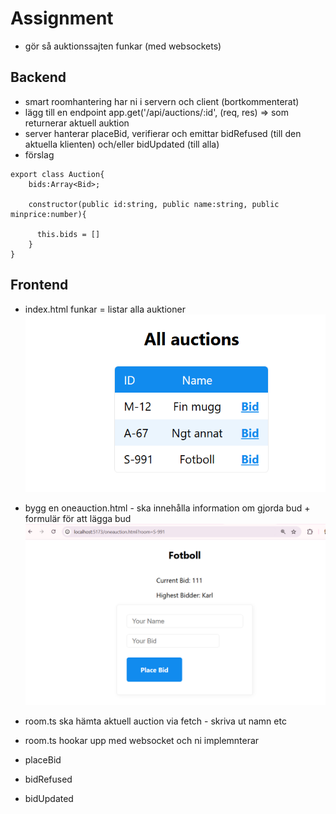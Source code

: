 # Assignment
* gör så auktionssajten funkar (med websockets)

## Backend
* smart roomhantering har ni i servern och client (bortkommenterat)
* lägg till en endpoint app.get('/api/auctions/:id', (req, res) =>   som returnerar aktuell auktion
* server hanterar placeBid, verifierar och emittar bidRefused (till den aktuella klienten) och/eller bidUpdated (till alla)
* förslag
```
export class Auction{
    bids:Array<Bid>;
    
    constructor(public id:string, public name:string, public minprice:number){

      this.bids = []  
    }
}
```

## Frontend
* index.html  funkar = listar alla auktioner
![image](./all.png)

* bygg en oneauction.html - ska innehålla information om gjorda bud + formulär för att lägga bud
![image](./oneauction.png)

* room.ts ska hämta aktuell auction via fetch - skriva ut namn etc
* room.ts hookar upp med websocket och ni implemnterar 
* placeBid
* bidRefused
* bidUpdated



